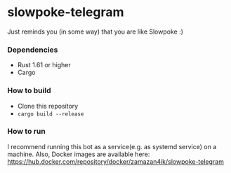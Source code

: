 # slowpoke-telegram
Just reminds you (in some way) that you are like Slowpoke :)

### Dependencies
* Rust 1.61 or higher
* Cargo

### How to build
* Clone this repository
* `cargo build --release`

### How to run
I recommend running this bot as a service(e.g. as systemd service) on a machine.
Also, Docker images are available here: https://hub.docker.com/repository/docker/zamazan4ik/slowpoke-telegram
